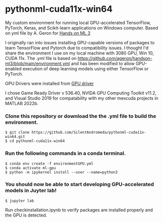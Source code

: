# pythonml-cuda11x-win64
My custom environment for running local GPU-accelerated TensorFlow, PyTorch, Keras, and Scikit-learn applications on Windows computer. Based on yml file by A. Geron for [Hands on ML 3](https://github.com/ageron/handson-ml3)

I originally ran into issues installing GPU-capable versions of packages to learn TensorFlow and Pytorch due to compatibility issues. I thought I'd share the environment I use on my local machine with 3080 GPU, Win 10, CUDA 11x. The .yml file is based on https://github.com/ageron/handson-ml3/blob/main/environment.yml and has been modified to allow GPU-enabled execution of deep learning models using either TensorFlow or PyTorch. 

GPU Drivers were installed from  [GPU driver](https://www.nvidia.com/Download/index.aspx)

I chose Game Ready Driver v 536.40, NVIDA GPU Computing Toolkit v11.2, and Visual Studio 2019 for compatability with my other mexcuda projects in MATLAB 2022b.

### Clone this repository or download the the .yml file to build the environment.

    $ git clone https://github.com/SilentAndromeda/pythonml-cuda11x-win64.git
    $ cd pythonml-cuda11x-win64

### Run the following commands in a conda terminal.

    $ conda env create -f environmentGPU.yml
    $ conda activate ml-gpu
    $ python -m ipykernel install --user --name=python3

### You should now be able to start developing GPU-accelerated models in Juyter lab! 

    $ jupyter lab

Run checkinstallation.ipynb to verify packages are installed properly and the GPU is detected.

